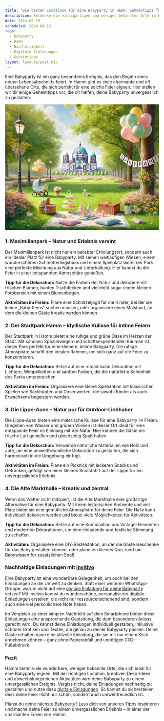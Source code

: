 ```yaml
---
title: "Die besten Locations für eine Babyparty in Hamm: Geheimtipps für unvergessliche Feiern"
description: Entdecke die einzigartigen und weniger bekannten Orte in Hamm für eine unvergessliche Babyparty, inklusive nachhaltiger Dekorationstipps und personalisierten digitalen Einladungen.
date: 2024-08-15
scheduled: 2024-08-15
tags:
  - Babyparty
  - Hamm
  - Nachhaltigkeit
  - Digitale Einladungen
  - Geheimtipps
layout: layouts/post.njk
---
```


Eine Babyparty ist ein ganz besonderes Ereignis, das den Beginn eines neuen Lebensabschnitts feiert. In Hamm gibt es viele charmante und oft übersehene Orte, die sich perfekt für eine solche Feier eignen. Hier stellen wir dir einige Geheimtipps vor, die dir helfen, deine Babyparty unvergesslich zu gestalten.

![Babyparty im Park](/img/picnic-park.webp)

### 1. **Maximilianpark – Natur und Erlebnis vereint**

Der Maximilianpark ist nicht nur ein beliebter Erholungsort, sondern auch ein idealer Platz für eine Babyparty. Mit seinen weitläufigen Wiesen, einem wunderschönen Schmetterlingshaus und einem Spielplatz bietet der Park eine perfekte Mischung aus Natur und Unterhaltung. Hier kannst du die Feier in einer entspannten Atmosphäre genießen.

**Tipp für die Dekoration:** Nutze die Farben der Natur und dekoriere mit frischen Blumen, bunten Tischdecken und vielleicht sogar einem kleinen Fotobereich mit einem Blumenbogen.

**Aktivitäten im Freien:** Plane eine Schnitzeljagd für die Kinder, bei der sie kleine „Baby-Items“ suchen müssen, oder organisiere einen Malstand, an dem die kleinen Gäste kreativ werden können.

### 2. **Der Stadtpark Hamm – Idyllische Kulisse für intime Feiern**

Der Stadtpark in Hamm bietet eine ruhige und grüne Oase im Herzen der Stadt. Mit schönen Spazierwegen und schattenspendenden Bäumen ist dieser Park perfekt für eine kleinere, intime Babyparty. Die ruhige Atmosphäre schafft den idealen Rahmen, um sich ganz auf die Feier zu konzentrieren.

**Tipp für die Dekoration:** Setze auf eine romantische Dekoration mit Lichtern, Wimpelketten und sanften Farben, die die natürliche Schönheit des Parks unterstreichen.

**Aktivitäten im Freien:** Organisiere eine kleine Spielstation mit klassischen Spielen wie Sackhüpfen und Dosenwerfen, die sowohl Kinder als auch Erwachsene begeistern werden.

### 3. **Die Lippe-Auen – Natur pur für Outdoor-Liebhaber**

Die Lippe-Auen bieten eine malerische Kulisse für eine Babyparty im Freien. Umgeben von Wasser und grünen Wiesen ist dieser Ort ideal für eine entspannte Feier im Einklang mit der Natur. Hier können die Gäste die frische Luft genießen und gleichzeitig Spaß haben.

**Tipp für die Dekoration:** Verwende natürliche Materialien wie Holz und Jute, um eine umweltfreundliche Dekoration zu gestalten, die sich harmonisch in die Umgebung einfügt.

**Aktivitäten im Freien:** Plane ein Picknick mit leckeren Snacks und Getränken, gefolgt von einer kleinen Bootsfahrt auf der Lippe für ein unvergessliches Erlebnis.

### 4. **Die Alte Markthalle – Kreativ und zentral**

Wenn das Wetter nicht mitspielt, ist die Alte Markthalle eine großartige Alternative für eine Babyparty. Mit ihrem historischen Ambiente und viel Platz bietet sie eine gemütliche Atmosphäre für deine Feier. Die Halle kann individuell dekoriert werden und bietet viele Möglichkeiten für Aktivitäten.

**Tipp für die Dekoration:** Setze auf eine Kombination aus Vintage-Elementen und modernen Dekorationen, um eine einladende und festliche Stimmung zu schaffen.

**Aktivitäten:** Organisiere eine DIY-Bastelstation, an der die Gäste Geschenke für das Baby gestalten können, oder plane ein kleines Quiz rund um Babywissen für zusätzlichen Spaß.

### **Nachhaltige Einladungen mit [Invitivo](https://invitivo.com/create)**

Eine Babyparty ist eine wunderbare Gelegenheit, um auch bei den Einladungen an die Umwelt zu denken. Statt einer weiteren WhatsApp-Gruppe, warum nicht auf eine [digitale Einladung für deine Babyparty](https://invitivo.com/) setzen? Mit Invitivo kannst du wunderschöne, personalisierte digitale Einladungen erstellen, die nicht nur ressourcenschonend sind, sondern auch eine viel persönlichere Note haben. 

Im Vergleich zu einer simplen Nachricht auf dem Smartphone bieten diese Einladungen eine ansprechende Gestaltung, die dem besonderen Anlass gerecht wird. Du kannst deine Einladungen individuell gestalten, inklusive schöner Grafiken und Texten, die genau zu deiner Babyparty passen. Deine Gäste erhalten dann eine stilvolle Einladung, die sie mit nur einem Klick annehmen können – ganz ohne Papierabfall und unnötigen CO2-Fußabdruck.

### **Fazit**

Hamm bietet viele wunderbare, weniger bekannte Orte, die sich ideal für eine Babyparty eignen. Mit der richtigen Location, kreativen Deko-Ideen und abwechslungsreichen Aktivitäten wird deine Babyparty zu einem unvergesslichen Ereignis. Vergiss nicht, deine Einladungen nachhaltig zu gestalten und nutze dazu [digitale Einladungen](https://invitivo.com). So kannst du sicherstellen, dass deine Feier nicht nur schön, sondern auch umweltfreundlich ist.

Planst du deine nächste Babyparty? Lass dich von unseren Tipps inspirieren und mache deine Feier zu einem unvergesslichen Erlebnis – in einer der charmanten Ecken von Hamm.
